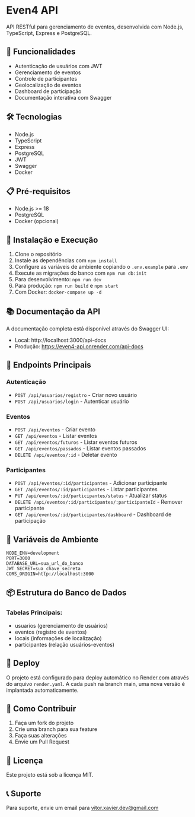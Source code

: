 # Even4 API

API RESTful para gerenciamento de eventos, desenvolvida com Node.js, TypeScript, Express e PostgreSQL.

## 🚀 Funcionalidades

- Autenticação de usuários com JWT
- Gerenciamento de eventos
- Controle de participantes
- Geolocalização de eventos
- Dashboard de participação
- Documentação interativa com Swagger

## 🛠️ Tecnologias

- Node.js
- TypeScript
- Express
- PostgreSQL
- JWT
- Swagger
- Docker

## 📋 Pré-requisitos

- Node.js >= 18
- PostgreSQL
- Docker (opcional)

## 🔧 Instalação e Execução

1. Clone o repositório
2. Instale as dependências com `npm install`
3. Configure as variáveis de ambiente copiando o `.env.example` para `.env`
4. Execute as migrações do banco com `npm run db:init`
5. Para desenvolvimento: `npm run dev`
6. Para produção: `npm run build` e `npm start`
7. Com Docker: `docker-compose up -d`

## 📚 Documentação da API

A documentação completa está disponível através do Swagger UI:

- Local: http://localhost:3000/api-docs
- Produção: https://even4-api.onrender.com/api-docs

## 🔑 Endpoints Principais

### Autenticação
- `POST /api/usuarios/registro` - Criar novo usuário
- `POST /api/usuarios/login` - Autenticar usuário

### Eventos
- `POST /api/eventos` - Criar evento
- `GET /api/eventos` - Listar eventos
- `GET /api/eventos/futuros` - Listar eventos futuros
- `GET /api/eventos/passados` - Listar eventos passados
- `DELETE /api/eventos/:id` - Deletar evento

### Participantes
- `POST /api/eventos/:id/participantes` - Adicionar participante
- `GET /api/eventos/:id/participantes` - Listar participantes
- `PUT /api/eventos/:id/participantes/status` - Atualizar status
- `DELETE /api/eventos/:id/participantes/:participanteId` - Remover participante
- `GET /api/eventos/:id/participantes/dashboard` - Dashboard de participação

## 🔧 Variáveis de Ambiente

```dotenv
NODE_ENV=development
PORT=3000
DATABASE_URL=sua_url_do_banco
JWT_SECRET=sua_chave_secreta
CORS_ORIGIN=http://localhost:3000
```

## 📦 Estrutura do Banco de Dados

### Tabelas Principais:
- usuarios (gerenciamento de usuários)
- eventos (registro de eventos)
- locais (informações de localização)
- participantes (relação usuários-eventos)

## 🚀 Deploy

O projeto está configurado para deploy automático no Render.com através do arquivo `render.yaml`. A cada push na branch main, uma nova versão é implantada automaticamente.

## 👥 Como Contribuir

1. Faça um fork do projeto
2. Crie uma branch para sua feature
3. Faça suas alterações
4. Envie um Pull Request

## 📄 Licença

Este projeto está sob a licença MIT.

## 📞 Suporte

Para suporte, envie um email para vitor.xavier.dev@gmail.com